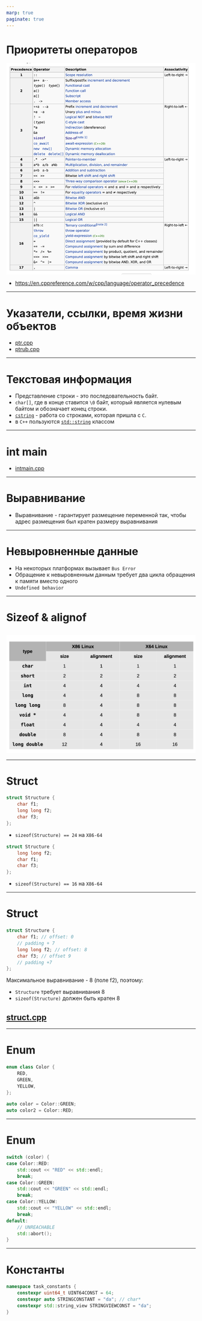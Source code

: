 ```yaml
---
marp: true
paginate: true
---
```

<style>
img[alt~="center"] {
  display: block;
  margin: 0 auto;
}
header h1 {
    margin-top:0;
    margin-left:15px
}
</style>

# Приоритеты операторов
![w:500 center](images/precedence.png)
- https://en.cppreference.com/w/cpp/language/operator_precedence
---
# Указатели, ссылки, время жизни объектов
- [ptr.cpp](code/ptr.cpp)
- [ptrub.cpp](code/ptrub.cpp)
---
# Текстовая информация
- Представление строки - это последовательность байт.
- `char[]`, где в конце ставится `\0` байт, который является нулевым байтом и обозначает конец строки.
- [`cstring`](https://en.cppreference.com/w/cpp/header/cstring) - работа со строками, которая пришла с `C`.
- в `C++` пользуются [`std::string`](https://en.cppreference.com/w/cpp/string) классом
---
# int main
- [intmain.cpp](code/intmain.cpp)
---
# Выравнивание
- Выравнивание - гарантирует размещение переменной так, чтобы адрес размещения был кратен размеру выравнивания
---
# Невыровненные данные
- На некоторых платформах вызывает `Bus Error`
- Обращение к невыровненным данным требует два цикла обращения к памяти вместо одного
- `Undefined behavior`
---
# Sizeof & alignof
![w:900 center](images/alignof.png)
---
---
# Struct
```cpp
struct Structure {
    char f1;
    long long f2;
    char f3;
};
```
- `sizeof(Structure) == 24` на `X86-64`
```cpp
struct Structure {
    long long f2;
    char f1;
    char f3;
};
```
- `sizeof(Structure) == 16` на `X86-64`
---
# Struct
```cpp
struct Structure {
    char f1; // offset: 0
    // padding + 7
    long long f2; // offset: 8
    char f3; // offset 9
    // padding +7
};
```
Максимальное выравнивание - 8 (поле f2), поэтому:
  - `Structure` требует выравнивания 8
  - `sizeof(Structure)` должен быть кратен 8

[struct.cpp](code/struct.cpp)
---
---
# Enum
```cpp
enum class Color {
    RED,
    GREEN,
    YELLOW,
};
```
```cpp
auto color = Color::GREEN;
auto color2 = Color::RED;
```
---
# Enum
```cpp
switch (color) {
case Color::RED:
    std::cout << "RED" << std::endl;
    break;
case Color::GREEN:
    std::cout << "GREEN" << std::endl;
    break;
case Color::YELLOW:
    std::cout << "YELLOW" << std::endl;
    break;
default:
    // UNREACHABLE
    std::abort();
}
```
---
# Константы
```cpp
namespace task_constants {
    constexpr uint64_t UINT64CONST = 64;
    constexpr auto STRINGCONSTANT = "da"; // char*
    constexpr std::string_view STRINGVIEWCONST = "da";
}
```
